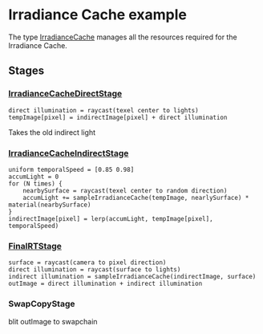 # Irradiance Cache example

The type [IrradianceCache](src/IrradianceCache.h) manages all the resources required for the Irradiance Cache.

## Stages
### [IrradianceCacheDirectStage](src/IrradianceCacheDirectStage.h)
```
direct illumination = raycast(texel center to lights)
tempImage[pixel] = indirectImage[pixel] + direct illumination
```
Takes the old indirect light 
### [IrradianceCacheIndirectStage](src/IrradianceCacheIndirectStage.h)
```
uniform temporalSpeed = [0.85 0.98]
accumLight = 0
for (N times) {
    nearbySurface = raycast(texel center to random direction)
    accumLight += sampleIrradianceCache(tempImage, nearlySurface) * material(nearbySurface)
}
indirectImage[pixel] = lerp(accumLight, tempImage[pixel], temporalSpeed)
```
### [FinalRTStage](src/FinalRTStage.h)
```
surface = raycast(camera to pixel direction)
direct illumination = raycast(surface to lights)
indirect illumination = sampleIrradianceCache(indirectImage, surface)
outImage = direct illumination + indirect illumination
```
### SwapCopyStage
blit outImage to swapchain
